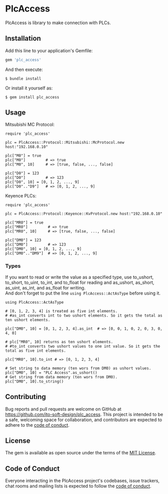 # PlcAccess

PlcAccess is library to make connection with PLCs.

## Installation

Add this line to your application's Gemfile:

```ruby
gem 'plc_access'
```

And then execute:

    $ bundle install

Or install it yourself as:

    $ gem install plc_access

## Usage


Mitsubishi MC Protocol:

```
require 'plc_access'

plc = PlcAccess::Protocol::Mitsubishi::McProtocol.new host:"192.168.0.10"

plc["M0"] = true
plc["M0"]         # => true
plc["M0", 10]     # => [true, false, ..., false]

plc["D0"] = 123
plc["D0"]         # => 123
plc["D0", 10] = [0, 1, 2, ..., 9]
plc["D0".."D9"]   # => [0, 1, 2, ..., 9]
```

Keyence PLCs:

```
require 'plc_access'

plc = PlcAccess::Protocol::Keyence::KvProtocol.new host:"192.168.0.10"

plc["MR0"] = true
plc["MR0"]         # => true
plc["MR0", 10]     # => [true, false, ..., false]

plc["DM0"] = 123
plc["DM0"]         # => 123
plc["DM0", 10] = [0, 1, 2, ..., 9]
plc["DM0".."DM9"]  # => [0, 1, 2, ..., 9]
```

### Types

If you want to read or write the value as a specified type, use to_ushort, to_short, to_uint, to_int, and to_float for reading and as_ushort, as_short, as_uint, as_int, and as_float for writing.   
And don't forget to put the line ```using PlcAccess::ActAsType``` before using it.

```
using PlcAccess::ActAsType

# [0, 1, 2, 3, 4] is treated as five int elements.
# #as_int converts int to two ushort elements. So it gets the total as ten ushort elements.

plc["DM0", 10] = [0, 1, 2, 3, 4].as_int  # => [0, 0, 1, 0, 2, 0, 3, 0, 4, 0]

# plc["MR0", 10] returns as ten ushort elements.
# #to_int converts two ushort values to one int value. So it gets the total as five int elements.

plc["MR0", 10].to_int # => [0, 1, 2, 3, 4]

# Set string to data memory (ten wors from DM0) as ushort values.
plc["DM0", 10] = "PLC Access".as_ushort()
# Get string from data memory (ten wors from DM0).
plc["DM0", 10].to_string()

```

## Contributing

Bug reports and pull requests are welcome on GitHub at https://github.com/ito-soft-design/plc_access. This project is intended to be a safe, welcoming space for collaboration, and contributors are expected to adhere to the [code of conduct](https://github.com/ito-soft-design/plc_access/blob/master/CODE_OF_CONDUCT.md).


## License

The gem is available as open source under the terms of the [MIT License](https://opensource.org/licenses/MIT).

## Code of Conduct

Everyone interacting in the PlcAccess project's codebases, issue trackers, chat rooms and mailing lists is expected to follow the [code of conduct](https://github.com/ito-soft-design/plc_access/blob/master/CODE_OF_CONDUCT.md).
